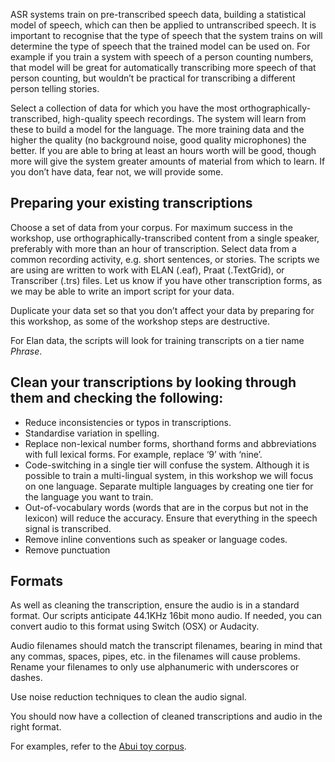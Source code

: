 ASR systems train on pre-transcribed speech data, building a statistical model of speech, which can then be applied to untranscribed speech. It is important to recognise that the type of speech that the system trains on will determine the type of speech that the trained model can be used on. For example if you train a system with speech of a person counting numbers, that model will be great for automatically transcribing more speech of that person counting, but wouldn’t be practical for transcribing a different person telling stories.

Select a collection of data for which you have the most orthographically-transcribed, high-quality speech recordings. The system will learn from these to build a model for the language. The more training data and the higher the quality (no background noise, good quality microphones) the better. If you are able to bring at least an hours worth will be good, though more will give the system greater amounts of material from which to learn. If you don’t have data, fear not, we will provide some.


## Preparing your existing transcriptions

Choose a set of data from your corpus. For maximum success in the workshop, use orthographically-transcribed content from a single speaker, preferably with more than an hour of transcription. Select data from a common recording activity, e.g. short sentences, or stories. The scripts we are using are written to work with ELAN (.eaf), Praat (.TextGrid), or Transcriber (.trs) files. Let us know if you have other transcription forms, as we may be able to write an import script for your data.

Duplicate your data set so that you don’t affect your data by preparing for this workshop, as some of the workshop steps are destructive.

For Elan data, the scripts will look for training transcripts on a tier name *Phrase*.

## Clean your transcriptions by looking through them and checking the following:

- Reduce inconsistencies or typos in transcriptions.
- Standardise variation in spelling.
- Replace non-lexical number forms, shorthand forms and abbreviations with full lexical forms. For example, replace ‘9’ with ‘nine’.
- Code-switching in a single tier will confuse the system. Although it is possible to train a multi-lingual system, in this workshop we will focus on one language. Separate multiple languages by creating one tier for the language you want to train.
- Out-of-vocabulary words (words that are in the corpus but not in the lexicon) will reduce the accuracy. Ensure that everything in the speech signal is transcribed.
- Remove inline conventions such as speaker or language codes.
- Remove punctuation

## Formats

As well as cleaning the transcription, ensure the audio is in a standard format. Our scripts anticipate 44.1KHz 16bit mono audio. If needed, you can convert audio to this format using Switch (OSX) or Audacity.

Audio filenames should match the transcript filenames, bearing in mind that any commas, spaces, pipes, etc. in the filenames will cause problems. Rename your filenames to only use alphanumeric with underscores or dashes.

Use noise reduction techniques to clean the audio signal.

You should now have a collection of cleaned transcriptions and audio in the right format. 

For examples, refer to the [Abui toy corpus](https://github.com/CoEDL/toy-corpora).




